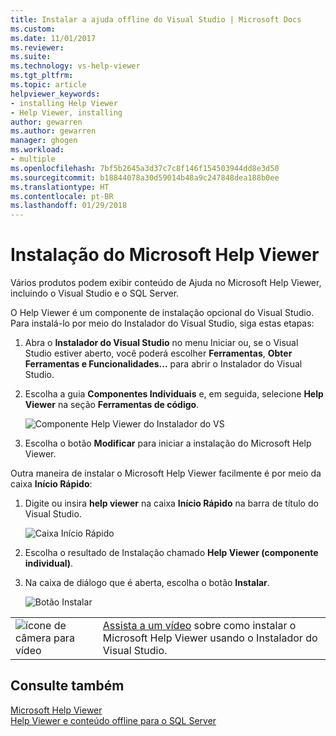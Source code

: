 ```yaml
---
title: Instalar a ajuda offline do Visual Studio | Microsoft Docs
ms.custom: 
ms.date: 11/01/2017
ms.reviewer: 
ms.suite: 
ms.technology: vs-help-viewer
ms.tgt_pltfrm: 
ms.topic: article
helpviewer_keywords:
- installing Help Viewer
- Help Viewer, installing
author: gewarren
ms.author: gewarren
manager: ghogen
ms.workload:
- multiple
ms.openlocfilehash: 7bf5b2645a3d37c7c8f146f154503944dd8e3d50
ms.sourcegitcommit: b18844078a30d59014b48a9c247848dea188b0ee
ms.translationtype: HT
ms.contentlocale: pt-BR
ms.lasthandoff: 01/29/2018
---
```

# <a name="microsoft-help-viewer-installation"></a>Instalação do Microsoft Help Viewer

Vários produtos podem exibir conteúdo de Ajuda no Microsoft Help Viewer, incluindo o Visual Studio e o SQL Server.

O Help Viewer é um componente de instalação opcional do Visual Studio. Para instalá-lo por meio do Instalador do Visual Studio, siga estas etapas:

1. Abra o **Instalador do Visual Studio** no menu Iniciar ou, se o Visual Studio estiver aberto, você poderá escolher **Ferramentas**, **Obter Ferramentas e Funcionalidades...** para abrir o Instalador do Visual Studio.

1. Escolha a guia **Componentes Individuais** e, em seguida, selecione **Help Viewer** na seção **Ferramentas de código**.

   ![Componente Help Viewer do Instalador do VS](media/help_viewer_vs_installer.png)

1. Escolha o botão **Modificar** para iniciar a instalação do Microsoft Help Viewer.

Outra maneira de instalar o Microsoft Help Viewer facilmente é por meio da caixa **Início Rápido**:

1. Digite ou insira **help viewer** na caixa **Início Rápido** na barra de título do Visual Studio.

   ![Caixa Início Rápido](media/help_viewer_quick_launch.png)

1. Escolha o resultado de Instalação chamado **Help Viewer (componente individual)**.

1. Na caixa de diálogo que é aberta, escolha o botão **Instalar**.

   ![Botão Instalar](media/help_viewer_install.png)

|         |         |
|---------|---------|
|  ![ícone de câmera para vídeo](../install/media/video-icon.png "Assistir a um vídeo")  |  [Assista a um vídeo](https://mva.microsoft.com/en-us/training-courses/getting-started-with-visual-studio-2017-17798?l=ZMfaVID6D_7411787171) sobre como instalar o Microsoft Help Viewer usando o Instalador do Visual Studio. |

## <a name="see-also"></a>Consulte também

[Microsoft Help Viewer](../ide/microsoft-help-viewer.md)  
[Help Viewer e conteúdo offline para o SQL Server](/sql/sql-server/sql-server-help-installation)
